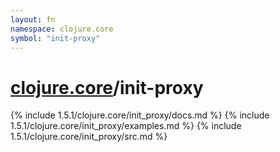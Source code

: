 ```yaml
---
layout: fn
namespace: clojure.core
symbol: "init-proxy"
---
```


# [clojure.core](../)/init-proxy

{% include 1.5.1/clojure.core/init_proxy/docs.md %}
{% include 1.5.1/clojure.core/init_proxy/examples.md %}
{% include 1.5.1/clojure.core/init_proxy/src.md %}

